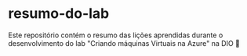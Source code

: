 # resumo-do-lab
Este repositório contém o resumo das lições aprendidas durante o desenvolvimento do lab "Criando máquinas Virtuais na Azure" na DIO 🚀
